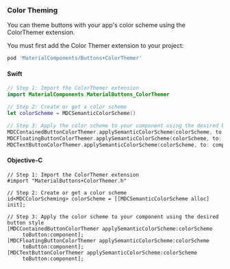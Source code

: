 ### Color Theming

You can theme buttons with your app's color scheme using the ColorThemer extension.

You must first add the Color Themer extension to your project:

```bash
pod 'MaterialComponents/Buttons+ColorThemer'
```

<!--<div class="material-code-render" markdown="1">-->
#### Swift
```swift
// Step 1: Import the ColorThemer extension
import MaterialComponents.MaterialButtons_ColorThemer

// Step 2: Create or get a color scheme
let colorScheme = MDCSemanticColorScheme()

// Step 3: Apply the color scheme to your component using the desired button style
MDCContainedButtonColorThemer.applySemanticColorScheme(colorScheme, to: component)
MDCFloatingButtonColorThemer.applySemanticColorScheme(colorScheme, to: component)
MDCTextButtonColorThemer.applySemanticColorScheme(colorScheme, to: component)
```

#### Objective-C

```objc
// Step 1: Import the ColorThemer extension
#import "MaterialButtons+ColorThemer.h"

// Step 2: Create or get a color scheme
id<MDCColorScheming> colorScheme = [[MDCSemanticColorScheme alloc] init];

// Step 3: Apply the color scheme to your component using the desired button style
[MDCContainedButtonColorThemer applySemanticColorScheme:colorScheme
     toButton:component];
[MDCFloatingButtonColorThemer applySemanticColorScheme:colorScheme
     toButton:component];
[MDCTextButtonColorThemer applySemanticColorScheme:colorScheme
     toButton:component];
```
<!--</div>-->

